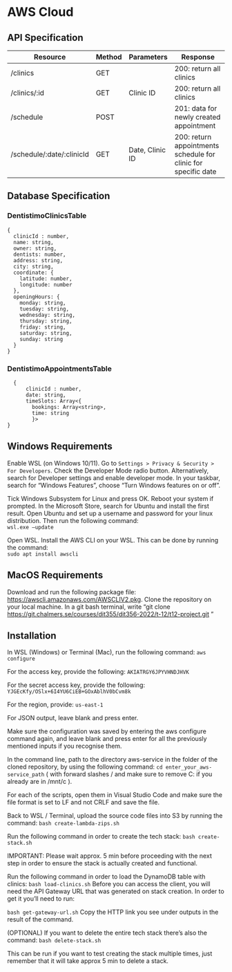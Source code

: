 # AWS Cloud

## API Specification

| Resource        | Method        | Parameters    | Response             |
| --------------- | ------------- | ------------- | -------------------- |
| /clinics | GET || 200: return all clinics |
| /clinics/:id | GET | Clinic ID | 200: return all clinics |
| /schedule| POST || 201: data for newly created appointment |
| /schedule/:date/:clinicId | GET | Date, Clinic ID | 200: return appointments schedule for clinic for specific date

## Database Specification

### DentistimoClinicsTable

```
{
  clinicId : number,	
  name: string,
  owner: string,
  dentists: number,
  address: string,
  city: string,
  coordinate: {
    latitude: number,
    longitude: number
  },
  openingHours: {
    monday: string,
    tuesday: string,
    wednesday: string,
    thursday: string,
    friday: string,
    saturday: string,
    sunday: string
  }
}
```

### DentistimoAppointmentsTable

```
  { 
      clinicId : number,	
      date: string,
      timeSlots: Array<{
        bookings: Array<string>, 
        time: string
        }>
}
```



## Windows Requirements

Enable WSL (on Windows 10/11). Go to ```Settings > Privacy & Security > For Developers```. Check the Developer Mode radio button. Alternatively, search for Developer settings and enable developer mode. In your taskbar, search for “Windows Features”, choose “Turn Windows features on or off”.

Tick Windows Subsystem for Linux and press OK. Reboot your system if prompted. In the Microsoft Store, search for Ubuntu and install the first result. Open Ubuntu and set up a username and password for your linux distribution. Then run the following command: <br />
```wsl.exe –update```


Open WSL. Install the AWS CLI on your WSL. This can be done by running the command: <br />
```sudo apt install awscli``` <br />

## MacOS Requirements
Download and run the following package file:
https://awscli.amazonaws.com/AWSCLIV2.pkg.
Clone the repository on your local machine. In a git bash terminal, write “git clone https://git.chalmers.se/courses/dit355/dit356-2022/t-12/t12-project.git ”

## Installation
In WSL (Windows) or Terminal (Mac), run the following command: ```aws configure```

For the access key, provide the following: ```AKIATRGY6JPYVHNDJHVK```

For the secret access key, provide the following: ```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```

For the region, provide: ```us-east-1```

For JSON output, leave blank and press enter.

Make sure the configuration was saved by entering the aws configure command again, and leave blank and press enter for all the previously mentioned inputs if you recognise them.

In the command line, path to the directory aws-service in the folder of the cloned repository, by using the following command:
```cd enter_your_aws-service_path``` ( with forward slashes /  and make sure to remove C: if you already are in /mnt/c ).

For each of the scripts, open them in Visual Studio Code and make sure the file format is set to LF and not CRLF and save the file.

Back to WSL / Terminal, upload the source code files into S3 by running the command:
```bash create-lambda-zips.sh```

Run the following command in order to create the tech stack:
```bash create-stack.sh```

IMPORTANT: Please wait approx. 5 min before proceeding with the next step in order to ensure the stack is actually created and functional.

 Run the following command in order to load the DynamoDB table with clinics:
```bash load-clinics.sh```
Before you can access the client, you will need the API Gateway URL that was generated on stack creation. In order to get it you’ll need to run:

```bash get-gateway-url.sh```
Copy the HTTP link you see under outputs in the result of the command.

(OPTIONAL) If you want to delete the entire tech stack there’s also the command:
```bash delete-stack.sh```

This can be run if you want to test creating the stack multiple times, just remember that it will take approx 5 min to delete a stack.
